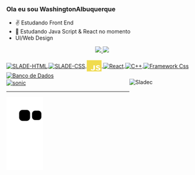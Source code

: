 ### Ola eu sou WashingtonAlbuquerque

- ✌ Estudando Front End
- 🎨 Estudando Java Script & React no momento
- UI/Web Design

<div align="center">
  <a href="https://github.com/WashingtonAlbuquerque">
  <img height="150em" src="https://github-readme-stats.vercel.app/api?username=washingtonalbuquerque&show_icons=true&theme=tokyonight&include_all_commits=true&count_private=true"/>
  <img height="150em" src="https://github-readme-stats.vercel.app/api/top-langs/?username=WashingtonAlbuquerque&layout=compact&langs_count=7&theme=tokyonight"/>
</div>
<div style="display: inline_block"><br>

 <img align="center" alt="SLADE-HTML"  src="https://img.shields.io/badge/HTML5-E34F26?style=for-the-badge&logo=html5&logoColor=white">
 <img align="center" alt="SLADE-CSS"  src="https://img.shields.io/badge/CSS3-1572B6?style=for-the-badge&logo=css3&logoColor=white"> 
 <img align="center" alt="SLADE-JS" height="30" width="40" src="https://raw.githubusercontent.com/devicons/devicon/master/icons/javascript/javascript-plain.svg">
 <img align="center" alt="React" src="https://img.shields.io/badge/React-20232A?style=for-the-badge&logo=react&logoColor=61DAFB">
<img align="center" alt= "C++" height="30" width="40" src= "https://raw.githubusercontent.com/jmnote/z-icons/master/svg/cpp.svg">
<img align="center" alt="Framework Css" src="https://img.shields.io/badge/Tailwind_CSS-38B2AC?style=for-the-badge&logo=tailwind-css&logoColor=black">
<img align="center" alt="Banco de Dados" src="https://img.shields.io/badge/MySQL-00000F?style=for-the-badge&logo=mysql&logoColor=white">
  
  
  


  
</div>
  </div>

  <div>
<img align="right" alt="Sladec" height="180px" width="180px" src="https://media.discordapp.net/attachments/884455625902391348/914895470269173850/Webp.net-gifmaker_1.gif?width=465&height=465">
 <img  class="sonic" align= "center" alt="sonic" height="40" width="50" src="https://thumbs.gfycat.com/MiserlyUncomfortableCusimanse-max-1mb.gif">
    
 
</div> 
<hr>

![Snake animation](https://github.com/WashingtonAlbuquerque/WashingtonAlbuquerque/blob/output/github-contribution-grid-snake.svg)




